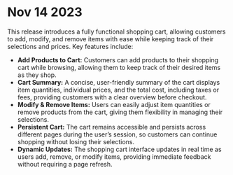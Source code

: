 # Nov 14 2023

This release introduces a fully functional shopping cart, allowing customers to add, modify, and remove items with ease while keeping track of their selections and prices. Key features include:

- **Add Products to Cart:** Customers can add products to their shopping cart while browsing, allowing them to keep track of their desired items as they shop.
- **Cart Summary:** A concise, user-friendly summary of the cart displays item quantities, individual prices, and the total cost, including taxes or fees, providing customers with a clear overview before checkout.
- **Modify & Remove Items:** Users can easily adjust item quantities or remove products from the cart, giving them flexibility in managing their selections.
- **Persistent Cart:** The cart remains accessible and persists across different pages during the user’s session, so customers can continue shopping without losing their selections.
- **Dynamic Updates:** The shopping cart interface updates in real time as users add, remove, or modify items, providing immediate feedback without requiring a page refresh.
